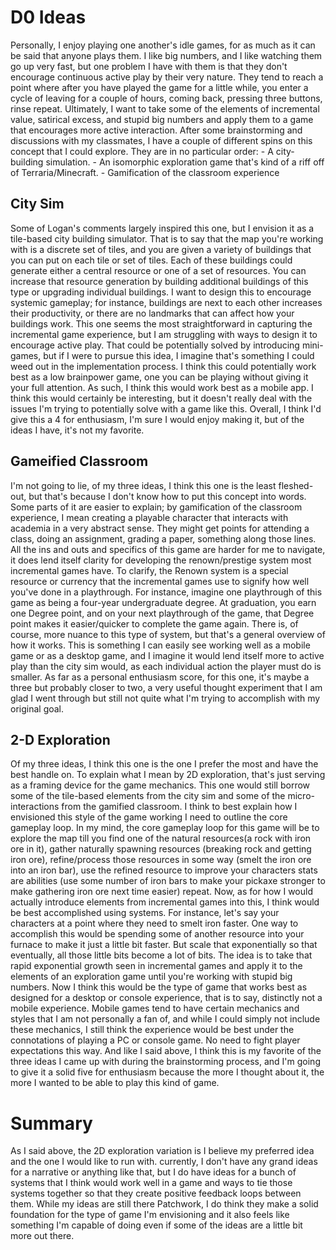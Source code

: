 # D0 Ideas

Personally, I enjoy playing one another's idle games, for as much as it can be said that anyone plays them. I like big numbers, and I like watching them go up very fast, but one problem I have with them is that they don't encourage continuous active play by their very nature. They tend to reach a point where after you have played the game for a little while, you enter a cycle of leaving for a couple of hours, coming back, pressing three buttons, rinse repeat.  Ultimately, I want to take some of the elements of incremental value, satirical excess, and stupid big numbers and apply them to a game that encourages more active interaction. After some brainstorming and discussions with my classmates, I have a couple of different spins on this concept that I could explore.  They are in no particular order:
    - A city-building simulation.
    - An isomorphic exploration game that's kind of a riff off of Terraria/Minecraft.
    - Gamification of the classroom experience

## City Sim

Some of Logan's comments largely inspired this one, but I envision it as a tile-based city building simulator. That is to say that the map you're working with is a discrete set of tiles, and you are given a variety of buildings that you can put on each tile or set of tiles. Each of these buildings could generate either a central resource or one of a set of resources. You can increase that resource generation by building additional buildings of this type or upgrading individual buildings. I want to design this to encourage systemic gameplay; for instance, buildings are next to each other increases their productivity, or there are no landmarks that can affect how your buildings work. This one seems the most straightforward in capturing the incremental game experience, but I am struggling with ways to design it to encourage active play. That could be potentially solved by introducing mini-games, but if I were to pursue this idea, I imagine that's something I could weed out in the implementation process.
I think this could potentially work best as a low brainpower game, one you can be playing without giving it your full attention. As such, I think this would work best as a mobile app. I think this would certainly be interesting, but it doesn't really deal with the issues I'm trying to potentially solve with a game like this. Overall, I think I'd give this a 4 for enthusiasm, I'm sure I would enjoy making it, but of the ideas I have, it's not my favorite.

## Gameified Classroom

I'm not going to lie, of my three ideas, I think this one is the least fleshed-out, but that's because I don't know how to put this concept into words. Some parts of it are easier to explain; by gamification of the classroom experience, I mean creating a playable character that interacts with academia in a very abstract sense. They might get points for attending a class, doing an assignment, grading a paper, something along those lines. All the ins and outs and specifics of this game are harder for me to navigate, it does lend itself clarity for developing the renown/prestige system most incremental games have. To clarify, the Renown system is a special resource or currency that the incremental games use to signify how well you've done in a playthrough. For instance, imagine one playthrough of this game as being a four-year undergraduate degree. At graduation, you earn one Degree point, and on your next playthrough of the game, that Degree point makes it easier/quicker to complete the game again. There is, of course, more nuance to this type of system, but that's a general overview of how it works.
This is something I can easily see working well as a mobile game or as a desktop game, and I imagine it would lend itself more to active play than the city sim would, as each individual action the player must do is smaller. As far as a personal enthusiasm score, for this one, it's maybe a three but probably closer to two, a very useful thought experiment that I am glad I went through but still not quite what I'm trying to accomplish with my original goal.

## 2-D Exploration

Of my three ideas, I think this one is the one I prefer the most and have the best handle on. To explain what I mean by 2D exploration, that's just serving as a framing device for the game mechanics. This one would still borrow some of the tile-based elements from the city sim and some of the micro-interactions from the gamified classroom. I think to best explain how I envisioned this style of the game working I need to outline the core gameplay loop. In my mind, the core gameplay loop for this game will be to explore the map till you find one of the natural resources(a rock with iron ore in it), gather naturally spawning resources (breaking rock and getting iron ore), refine/process those resources in some way (smelt the iron ore into an iron bar), use the refined resource to improve your characters stats are abilities (use some number of iron bars  to make your pickaxe stronger to make gathering iron ore next time easier) repeat. Now, as for how I would actually introduce elements from incremental games into this, I think would be best accomplished using systems. For instance, let's say your characters at a point where they need to smelt iron faster. One way to accomplish this would be spending some of another resource into your furnace to make it just a little bit faster. But scale that exponentially so that eventually, all those little bits become a lot of bits. The idea is to take that rapid exponential growth seen in incremental games and apply it to the elements of an exploration game until you're working with stupid big numbers.
Now I think this would be the type of game that works best as designed for a desktop or console experience, that is to say, distinctly not a mobile experience. Mobile games tend to have certain mechanics and styles that I am not personally a fan of, and while I could simply not include these mechanics, I still think the experience would be best under the connotations of playing a PC or console game. No need to fight player expectations this way.  And like I said above, I think this is my favorite of the three ideas I came up with during the brainstorming process, and I'm going to give it a solid five for enthusiasm because the more I thought about it, the more I wanted to be able to play this kind of game.

# Summary
As I said above, the 2D exploration variation is I believe my preferred idea and the one I would like to run with. currently, I don't have any grand ideas for a narrative or anything like that, but I do have ideas for a bunch of systems that I think would work well in a game and ways to tie those systems together so that they create positive feedback loops between them. While my ideas are still there Patchwork, I do think they make a solid foundation for the type of game I'm envisioning and it also feels like something I'm capable of doing even if some of the ideas are a little bit more out there.

